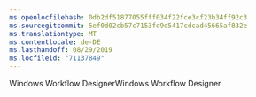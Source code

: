 ```yaml
---
ms.openlocfilehash: 0db2df51877055fff034f22fce3cf23b34ff92c3
ms.sourcegitcommit: 5ef0d02cb57c7153fd9d5417cdcad45665af832e
ms.translationtype: MT
ms.contentlocale: de-DE
ms.lasthandoff: 08/29/2019
ms.locfileid: "71137849"
---
```

<span data-ttu-id="880cd-101">Windows Workflow Designer</span><span class="sxs-lookup"><span data-stu-id="880cd-101">Windows Workflow Designer</span></span>